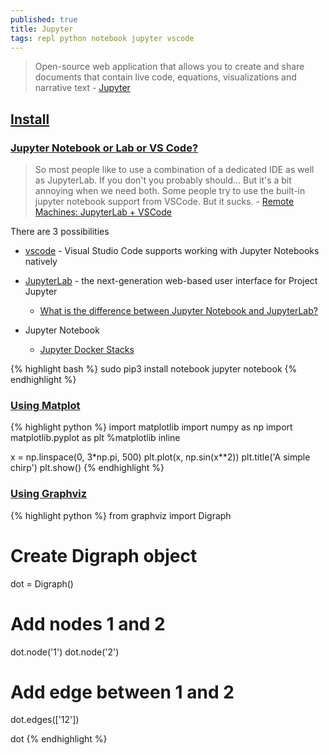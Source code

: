 ```yaml
---
published: true
title: Jupyter
tags: repl python notebook jupyter vscode
---
```

> Open-source web application that allows you to create and share documents that contain live code, equations, visualizations and narrative text - [Jupyter](https://jupyter.org/index.html)

## [Install](https://jupyter.org/install.html)

### [Jupyter Notebook or Lab or VS Code?](https://towardsdatascience.com/jupyter-notebook-or-lab-or-vs-code-b772f8388911)

> So most people like to use a combination of a dedicated IDE as well as JupyterLab. If you don't you probably should... But it's a bit annoying when we need both. Some people try to use the built-in jupyter notebook support from VSCode. But it sucks. - [Remote Machines: JupyterLab + VSCode](https://jejjohnson.github.io/research_journal/tutorials/remote_computing/vscode_jlab/)

There are 3 possibilities
- [vscode](https://towardsdatascience.com/jupyter-is-taking-a-big-overhaul-in-visual-studio-code-d9dc621e5f11) - Visual Studio Code supports working with Jupyter Notebooks natively

- [JupyterLab](https://jupyterlab.readthedocs.io/en/stable/) - the next-generation web-based user interface for Project Jupyter 
	- [What is the difference between Jupyter Notebook and JupyterLab?](https://stackoverflow.com/questions/50982686/what-is-the-difference-between-jupyter-notebook-and-jupyterlab)

- Jupyter Notebook
	- [Jupyter Docker Stacks](https://jupyter-docker-stacks.readthedocs.io/en/latest/index.html)
    
{% highlight bash %}
sudo pip3 install notebook
jupyter notebook
{% endhighlight %}

### [Using Matplot](https://stackoverflow.com/questions/19410042/how-to-make-ipython-notebook-matplotlib-plot-inline)

{% highlight python %}
import matplotlib
import numpy as np
import matplotlib.pyplot as plt
%matplotlib inline

x = np.linspace(0, 3*np.pi, 500)
plt.plot(x, np.sin(x**2))
plt.title('A simple chirp')
plt.show()
{% endhighlight %}

### [Using Graphviz](https://h1ros.github.io/posts/introduction-to-graphviz-in-jupyter-notebook/)

{% highlight python %}
from graphviz import Digraph
# Create Digraph object
dot = Digraph()

# Add nodes 1 and 2
dot.node('1')
dot.node('2')

# Add edge between 1 and 2
dot.edges(['12'])

dot
{% endhighlight %}
